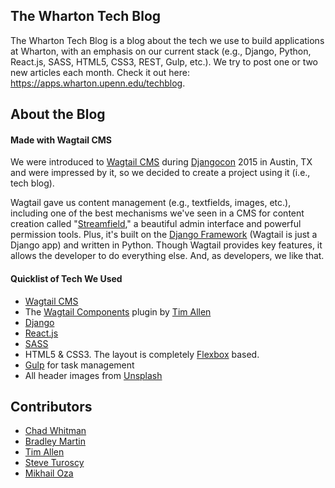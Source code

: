 ## The Wharton Tech Blog
The Wharton Tech Blog is a blog about the tech we use to build applications at Wharton, with an emphasis on our current stack (e.g., Django, Python, React.js, SASS, HTML5, CSS3, REST, Gulp, etc.). We try to post one or two new articles each month. Check it out here: <a href="https://apps.wharton.upenn.edu/techblog">https://apps.wharton.upenn.edu/techblog</a>.

## About the Blog

#### Made with Wagtail CMS
We were introduced to <a href="https://github.com/torchbox/wagtail">Wagtail CMS</a> during <a href="https://2015.djangocon.us">Djangocon</a> 2015 in Austin, TX and were impressed by it, so we decided to create a project using it (i.e., tech blog). 

Wagtail gave us content management (e.g., textfields, images, etc.), including one of the best mechanisms we've seen in a CMS for content creation called "<a href="https://wagtail.io/features/streamfield">Streamfield</a>," a beautiful admin interface and powerful permission tools. Plus, it's built on the <a href="https://www.djangoproject.com/">Django Framework</a> (Wagtail is just a Django app) and written in Python. Though Wagtail provides key features, it allows the developer to do everything else. And, as developers, we like that.

#### Quicklist of Tech We Used
- <a href="https://github.com/torchbox/wagtail">Wagtail CMS</a>
- The <a href="https://github.com/FlipperPA/wagtail-components">Wagtail Components</a> plugin by <a href="https://github.com/FlipperPA">Tim Allen</a>
- <a href="https://github.com/django/django">Django</a>
- <a href="https://facebook.github.io/react">React.js</a>
- <a href="http://sass-lang.com">SASS</a>
- HTML5 & CSS3. The layout is completely <a href="https://rachelandrew.co.uk/presentations/new-css-layout">Flexbox</a> based.
- <a href="http://gulpjs.com">Gulp</a> for task management
- All header images from <a href="https://unsplash.com">Unsplash</a>


## Contributors
- <a href="https://github.com/chadwhitman">Chad Whitman</a>
- <a href="https://github.com/bradma">Bradley Martin</a>
- <a href="https://github.com/FlipperPA">Tim Allen</a>
- <a href="https://github.com/sturoscy">Steve Turoscy</a>
- <a href="https://github.com/i-ozymandias-i">Mikhail Oza</a>
